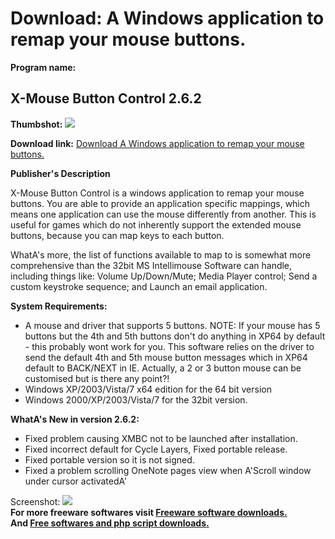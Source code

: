# Download: A Windows application to remap your mouse buttons.

**Program name:**

## X-Mouse Button Control 2.6.2

  
**Thumbshot:** ![](http://www.freewarefiles.com/screenshot/xmousebtnctrl_md.jpg)   
  
**Download link:** [Download A Windows application to remap your mouse buttons.](http://freesoftwares.boysofts.com/X-Mouse-Button-Control_program_25083.html)  
  


**Publisher's Description**  
  


X-Mouse Button Control is a windows application to remap your mouse buttons. You are able to provide an application specific mappings, which means one application can use the mouse differently from another. This is useful for games which do not inherently support the extended mouse buttons, because you can map keys to each button. 

WhatA's more, the list of functions available to map to is somewhat more comprehensive than the 32bit MS Intellimouse Software can handle, including things like: Volume Up/Down/Mute; Media Player control; Send a custom keystroke sequence; and Launch an email application.

**System Requirements:**

  * A mouse and driver that supports 5 buttons. NOTE: If your mouse has 5 buttons but the 4th and 5th buttons don't do anything in XP64 by default - this probably wont work for you. This software relies on the driver to send the default 4th and 5th mouse button messages which in XP64 default to BACK/NEXT in IE. Actually, a 2 or 3 button mouse can be customised but is there any point?! 
  * Windows XP/2003/Vista/7 x64 edition for the 64 bit version 
  * Windows 2000/XP/2003/Vista/7 for the 32bit version. 

**WhatA's New in version 2.6.2:**

  * Fixed problem causing XMBC not to be launched after installation. 
  * Fixed incorrect default for Cycle Layers, Fixed portable release. 
  * Fixed portable version so it is not signed. 
  * Fixed a problem scrolling OneNote pages view when A'Scroll window under cursor activatedA' 

  
  
Screenshot: ![](http://www.freewarefiles.com/screenshot/xmousebtnctrl.jpg)   
**For more freeware softwares visit [Freeware software downloads.](http://freesoftwares.boysofts.com/)**   
**And [Free softwares and php script downloads.](http://www.boysofts.com/)**
